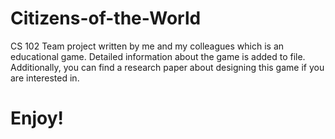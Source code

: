 # Citizens-of-the-World
CS 102 Team project written by me and my colleagues which is an educational game. Detailed information about the game is added to file. 
Additionally, you can find a research paper about designing this game if you are interested in.

# Enjoy!
